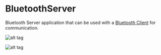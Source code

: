 # BluetoothServer
Bluetooth Server application that can be used with a [Bluetooth Client](https://github.com/SenSaa/BluetoothClient) for communication.

![alt tag](http://imgur.com/yWTji0U.png "App screenshot")

![alt tag](http://imgur.com/Cq3sTHW.png "App screenshot")

